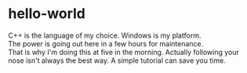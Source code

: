 # hello-world

C++ is the language of my choice. Windows is my platform.  
The power is going out here in a few hours for maintenance.  
That is why I'm doing this at five in the morning. Actually following your nose isn't always the best way. A simple tutorial can save you time.
